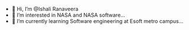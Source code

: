 - 👋 Hi, I’m @Ishali Ranaveera
- 👀 I’m interested in NASA and NASA software...
- 🌱 I’m currently learning Software engineering at Esoft metro campus...


<!---
IshaliRanaveera/IshaliRanaveera is a ✨ special ✨ repository because its `README.md` (this file) appears on your GitHub profile.
You can click the Preview link to take a look at your changes.
--->
